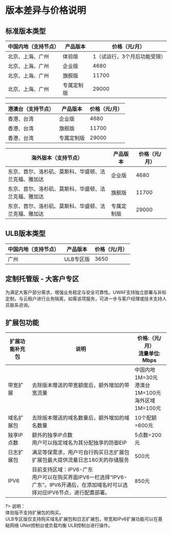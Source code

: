 # 版本差异与价格说明

## 标准版本类型

| 中国内地（支持节点） | 产品版本  | 价格（元/月） |
| --- | --- | --- |
| 北京、上海、广州 | 体验版   | 1（试运行，3个月后功能受限）|
| 北京、上海、广州 | 企业版   | 4680 |
| 北京、上海、广州 | 旗舰版   | 11700 |  
| 北京、上海、广州 | 专属定制版 | 29000 |

| 港澳台（支持节点） | 产品版本 | 价格（元/月） |
| --- | --- | ---- |
| 香港、台湾 | 企业版   | 4680  |
| 香港、台湾 | 旗舰版   | 11700 |
| 香港、台湾 | 专属定制版 | 29000 |

| 海外版本（支持节点）| 产品版本  | 价格（元/月） |
| --- | --- | ---- |
| 东京、首尔、洛杉矶、莫斯科、华盛顿、法兰克福、雅加达 | 企业版   | 4680 |
| 东京、首尔、洛杉矶、莫斯科、华盛顿、法兰克福、雅加达 | 旗舰版   | 11700 |
| 东京、首尔、洛杉矶、莫斯科、华盛顿、法兰克福、雅加达 | 专属定制版 | 29000 |

## ULB版本类型

| 中国内地（支持节点） | 产品版本  | 价格（元/月） |
| --- | --- | --- |
| 广州 | ULB专区版 | 3650 |

## 定制托管版 - 大客户专区

为满足大客户部分需求，增强业务稳定与安全可靠性。UWAF支持独立部署与非标定制，与云租户进行业务隔离，如需该项服务，可进一步与客户经理或技术支持人员联系咨询。

## 扩展包功能

| 扩展功能补充包 | 说明 | 价格:（元/月）<br>流量单位: Mbps |
| --- | --- | --- |
| 带宽扩展      | 去除版本赠送的带宽额度后，额外增加的带宽流量 | 中国内地 1M=30元<br>港澳台 1M=100元 <br>  海外区域 1M=100元 |
| 域名扩展包    | 去除版本赠送的域名数量后，额外增加的域名数量  | 10个配额=600元    |
| 独享IP点数  | 额外的独享IP点数<br>用户可以指定域名为其分配独享的防御EIP | 5点数=200元    |
| 日志扩展包 | 满足等保需求，用户可自行购买日志扩展包<br>扩展包最大提供流量日志180天的存储服务| 500元|
| IPV6 | 目前支持区域：IPV6-广东 <br>用户可以在购买界面IPV6一栏选择“IPV6-广东”。IPV6开通后，在添加域名时可以选择对应IPV6节点，进行配置部署。| 850元 |


?> 说明：  
体验版不支持扩展包的购买。  
ULB专区版仅支持购买域名扩展包和日志扩展包，带宽和IPv6扩展功能可以在基础网络 UNet控制台或负载均衡 ULB控制台进行操作。  
